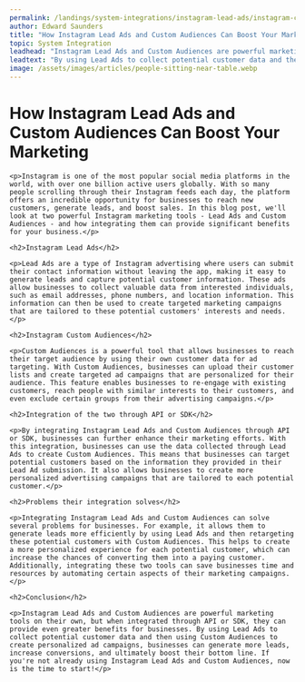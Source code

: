 ```yaml
---
permalink: /landings/system-integrations/instagram-lead-ads/instagram-custom-audiences
author: Edward Saunders
title: "How Instagram Lead Ads and Custom Audiences Can Boost Your Marketing"
topic: System Integration
leadhead: "Instagram Lead Ads and Custom Audiences are powerful marketing tools on their own, but when integrated through API or SDK, they can provide even greater benefits for businesses"
leadtext: "By using Lead Ads to collect potential customer data and then using Custom Audiences to create personalized ad campaigns, businesses can generate more leads, increase conversions, and ultimately boost their bottom line. If you're not already using Instagram Lead Ads and Custom Audiences, now is the time to start!"
image: /assets/images/articles/people-sitting-near-table.webp
---
```

<div class="arttext">	<h1>How Instagram Lead Ads and Custom Audiences Can Boost Your Marketing</h1>
	
	<p>Instagram is one of the most popular social media platforms in the world, with over one billion active users globally. With so many people scrolling through their Instagram feeds each day, the platform offers an incredible opportunity for businesses to reach new customers, generate leads, and boost sales. In this blog post, we'll look at two powerful Instagram marketing tools - Lead Ads and Custom Audiences - and how integrating them can provide significant benefits for your business.</p>
	
	<h2>Instagram Lead Ads</h2>
	
	<p>Lead Ads are a type of Instagram advertising where users can submit their contact information without leaving the app, making it easy to generate leads and capture potential customer information. These ads allow businesses to collect valuable data from interested individuals, such as email addresses, phone numbers, and location information. This information can then be used to create targeted marketing campaigns that are tailored to these potential customers' interests and needs.</p>
	
	<h2>Instagram Custom Audiences</h2>
	
	<p>Custom Audiences is a powerful tool that allows businesses to reach their target audience by using their own customer data for ad targeting. With Custom Audiences, businesses can upload their customer lists and create targeted ad campaigns that are personalized for their audience. This feature enables businesses to re-engage with existing customers, reach people with similar interests to their customers, and even exclude certain groups from their advertising campaigns.</p>
	
	<h2>Integration of the two through API or SDK</h2>
	
	<p>By integrating Instagram Lead Ads and Custom Audiences through API or SDK, businesses can further enhance their marketing efforts. With this integration, businesses can use the data collected through Lead Ads to create Custom Audiences. This means that businesses can target potential customers based on the information they provided in their Lead Ad submission. It also allows businesses to create more personalized advertising campaigns that are tailored to each potential customer.</p>
	
	<h2>Problems their integration solves</h2>
	
	<p>Integrating Instagram Lead Ads and Custom Audiences can solve several problems for businesses. For example, it allows them to generate leads more efficiently by using Lead Ads and then retargeting these potential customers with Custom Audiences. This helps to create a more personalized experience for each potential customer, which can increase the chances of converting them into a paying customer. Additionally, integrating these two tools can save businesses time and resources by automating certain aspects of their marketing campaigns.</p>
	
	<h2>Conclusion</h2>
	
	<p>Instagram Lead Ads and Custom Audiences are powerful marketing tools on their own, but when integrated through API or SDK, they can provide even greater benefits for businesses. By using Lead Ads to collect potential customer data and then using Custom Audiences to create personalized ad campaigns, businesses can generate more leads, increase conversions, and ultimately boost their bottom line. If you're not already using Instagram Lead Ads and Custom Audiences, now is the time to start!</p>
	
</div>